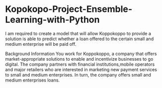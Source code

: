 # Kopokopo-Project-Ensemble-Learning-with-Python
I am required to create a model that will allow Koppokoppo to provide a solution is able to predict whether a loan offered to the certain small and medium enterprise will be paid off. 

Background Information
You work for Koppokoppo, a company that offers market-appropriate solutions to enable and incentivize businesses to go digital. The company partners with financial institutions,mobile operators and major retailers who are interested in marketing new payment services to small and medium enterprises. In turn, the company offers small and medium enterprises loans.
